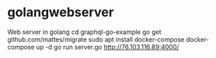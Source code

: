 # golangwebserver
Web server in golang
cd graphql-go-example
go get github.com/mattes/migrate
sudo apt install docker-compose
docker-compose up -d
go run server.go
http://76.103.116.89:4000/
